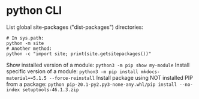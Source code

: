 # python CLI

List global site-packages ("dist-packages") directories:
```
# In sys.path:
python -m site
# Another method:
python -c "import site; print(site.getsitepackages())"
```
Show installed version of a module: `python3 -m pip show my-module`
Install specific version of a module: `python3 -m pip install mkdocs-material==5.1.5 --force-reinstall`
Install package using NOT installed PIP from a package: `python pip-20.1-py2.py3-none-any.whl/pip install --no-index setuptools-46.1.3.zip`

